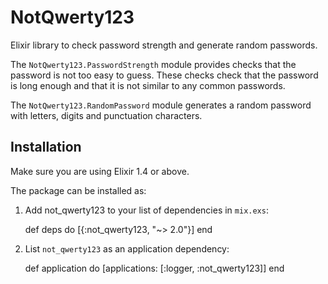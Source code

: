 # NotQwerty123

Elixir library to check password strength and generate random passwords.

The `NotQwerty123.PasswordStrength` module provides checks that the
password is not too easy to guess. These checks check that the password
is long enough and that it is not similar to any common passwords.

The `NotQwerty123.RandomPassword` module generates a random password
with letters, digits and punctuation characters.

## Installation

Make sure you are using Elixir 1.4 or above.

The package can be installed as:

  1. Add not_qwerty123 to your list of dependencies in `mix.exs`:

        def deps do
          [{:not_qwerty123, "~> 2.0"}]
        end
  2. List `not_qwerty123` as an application dependency:
  
        def application do
          [applications: [:logger, :not_qwerty123]]
        end
